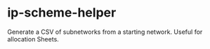 # ip-scheme-helper
Generate a CSV of subnetworks from a starting network. Useful for allocation Sheets.
